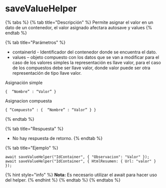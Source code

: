 # saveValueHelper

{% tabs %}
{% tab title="Descripción" %}
Permite asignar el valor en un dato de un contenedor, el valor asignado afectara autosave y values
{% endtab %}

{% tab title="Parámetros" %}
* containerId - Identificador del contenedor donde se encuentra el dato.
* values – objeto compuesto con los datos que se van a modificar para el caso de los valores simples la representación es llave valor, para el caso de los compuestos debe ser llave valor, donde valor puede ser otra representación de tipo llave valor.

Asignación simple 
```
{  “Nombre” : “Valor” }
```
Asignacion compuesta 
```
{ “Compuesto” : {  “Nombre” : “Valor” } } 
```
{% endtab %}

{% tab title="Respuesta" %}
* No hay respuesta de retorno.
{% endtab %}

{% tab title="Ejemplo" %}
```
await saveValueHelper("IdContainer", { "Observacion": "Valor" });
await saveValueHelper("IdContainer", { HtmlResumen: { Url: "valor" } });
```
{% hint style="info" %}
**Nota:** Es necesario utilizar el await para hacer uso del helper.
{% endhint %}
{% endtab %}
{% endtabs %}
